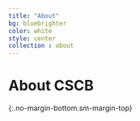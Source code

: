 ```yaml
---
title: "About"
bg: bluebrighter
color: white
style: center
collection : about
---
```


# About CSCB
{:.no-margin-bottom.sm-margin-top}